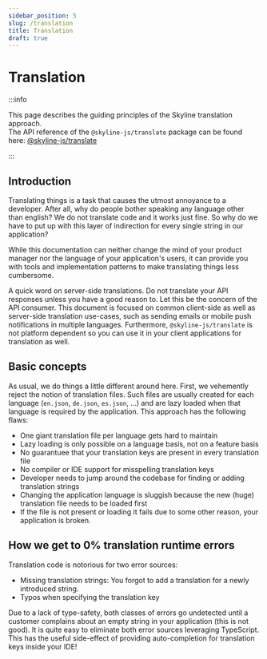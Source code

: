 ```yaml
---
sidebar_position: 5
slug: /translation
title: Translation
draft: true
---
```


# Translation

:::info

This page describes the guiding principles of the Skyline translation approach. <br />
The API reference of the `@skyline-js/translate` package can be found here: [@skyline-js/translate](/docs/api-reference/translate)

:::

## Introduction

Translating things is a task that causes the utmost annoyance to a developer. After all, why do people bother speaking any language other than english? We do not translate code and it works just fine. So why do we have to put up with this layer of indirection for every single string in our application?

While this documentation can neither change the mind of your product manager nor the language of your application's users, it can provide you with tools and implementation patterns to make translating things less cumbersome.

A quick word on server-side translations. Do not translate your API responses unless you have a good reason to. Let this be the concern of the API consumer. This document is focused on common client-side as well as server-side translation use-cases, such as sending emails or mobile push notifications in multiple languages. Furthermore, `@skyline-js/translate` is not platform dependent so you can use it in your client applications for translation as well.

## Basic concepts

As usual, we do things a little different around here. First, we vehemently reject the notion of translation files. Such files are usually created for each language (`en.json`, `de.json`, `es.json`, ...) and are lazy loaded when that language is required by the application. This approach has the following flaws:

- One giant translation file per language gets hard to maintain
- Lazy loading is only possible on a language basis, not on a feature basis
- No guarantuee that your translation keys are present in every translation file
- No compiler or IDE support for misspelling translation keys
- Developer needs to jump around the codebase for finding or adding translation strings
- Changing the application language is sluggish because the new (huge) translation file needs to be loaded first
- If the file is not present or loading it fails due to some other reason, your application is broken.

<!-- Locality of Behaviour (LoB) -->

## How we get to 0% translation runtime errors

Translation code is notorious for two error sources:

- Missing translation strings: You forgot to add a translation for a newly introduced string.
- Typos when specifying the translation key

Due to a lack of type-safety, both classes of errors go undetected until a customer complains about an empty string in your application (this is not good). It is quite easy to eliminate both error sources leveraging TypeScript. This has the useful side-effect of providing auto-completion for translation keys inside your IDE!

```ts

```
